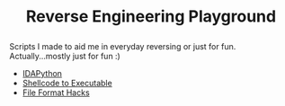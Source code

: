 # <p align='center'> Reverse Engineering Playground </p>

Scripts I made to aid me in everyday reversing or just for fun. Actually...mostly just for fun :)

* [IDAPython](https://github.com/yellowbyte/idapython-scripts/tree/master/idapython/README.md)
* [Shellcode to Executable](https://github.com/yellowbyte/reverse-engineering-playground/blob/master/shc2exe/README.md)
* [File Format Hacks](https://github.com/yellowbyte/idapython-scripts/tree/master/file_format_hacks/README.md)
